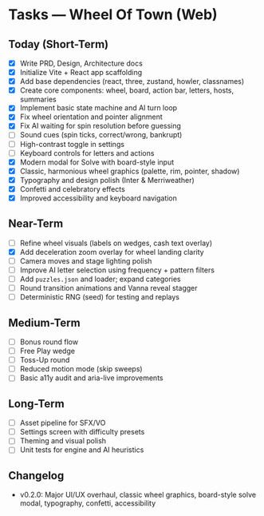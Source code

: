 # Tasks — Wheel Of Town (Web)

## Today (Short-Term)
- [x] Write PRD, Design, Architecture docs
- [x] Initialize Vite + React app scaffolding
- [x] Add base dependencies (react, three, zustand, howler, classnames)
- [x] Create core components: wheel, board, action bar, letters, hosts, summaries
- [x] Implement basic state machine and AI turn loop
- [x] Fix wheel orientation and pointer alignment
- [x] Fix AI waiting for spin resolution before guessing
- [ ] Sound cues (spin ticks, correct/wrong, bankrupt)
- [ ] High-contrast toggle in settings
- [ ] Keyboard controls for letters and actions
- [x] Modern modal for Solve with board-style input
- [x] Classic, harmonious wheel graphics (palette, rim, pointer, shadow)
- [x] Typography and design polish (Inter & Merriweather)
- [x] Confetti and celebratory effects
- [x] Improved accessibility and keyboard navigation

## Near-Term
- [ ] Refine wheel visuals (labels on wedges, cash text overlay)
- [x] Add deceleration zoom overlay for wheel landing clarity
- [ ] Camera moves and stage lighting polish
- [ ] Improve AI letter selection using frequency + pattern filters
- [ ] Add `puzzles.json` and loader; expand categories
- [ ] Round transition animations and Vanna reveal stagger
- [ ] Deterministic RNG (seed) for testing and replays

## Medium-Term
- [ ] Bonus round flow
- [ ] Free Play wedge
- [ ] Toss-Up round
- [ ] Reduced motion mode (skip sweeps)
- [ ] Basic a11y audit and aria-live improvements

## Long-Term
- [ ] Asset pipeline for SFX/VO
- [ ] Settings screen with difficulty presets
- [ ] Theming and visual polish
- [ ] Unit tests for engine and AI heuristics

## Changelog
- v0.2.0: Major UI/UX overhaul, classic wheel graphics, board-style solve modal, typography, confetti, accessibility


